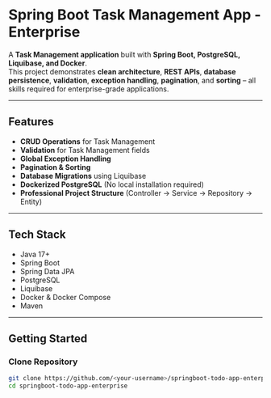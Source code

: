 # Spring Boot Task Management App - Enterprise 

A **Task Management application** built with **Spring Boot, PostgreSQL, Liquibase, and Docker**.  
This project demonstrates **clean architecture**, **REST APIs**, **database persistence**, **validation**, **exception handling**, **pagination**, and **sorting** – all skills required for enterprise-grade applications.

---

## Features

- **CRUD Operations** for Task Management
- **Validation** for Task Management fields
- **Global Exception Handling**
- **Pagination & Sorting**
- **Database Migrations** using Liquibase
- **Dockerized PostgreSQL** (No local installation required)
- **Professional Project Structure** (Controller → Service → Repository → Entity)

---

## Tech Stack

- Java 17+
- Spring Boot
- Spring Data JPA
- PostgreSQL
- Liquibase
- Docker & Docker Compose
- Maven

---

## Getting Started

### Clone Repository

```bash
git clone https://github.com/<your-username>/springboot-todo-app-enterprise.git
cd springboot-todo-app-enterprise
